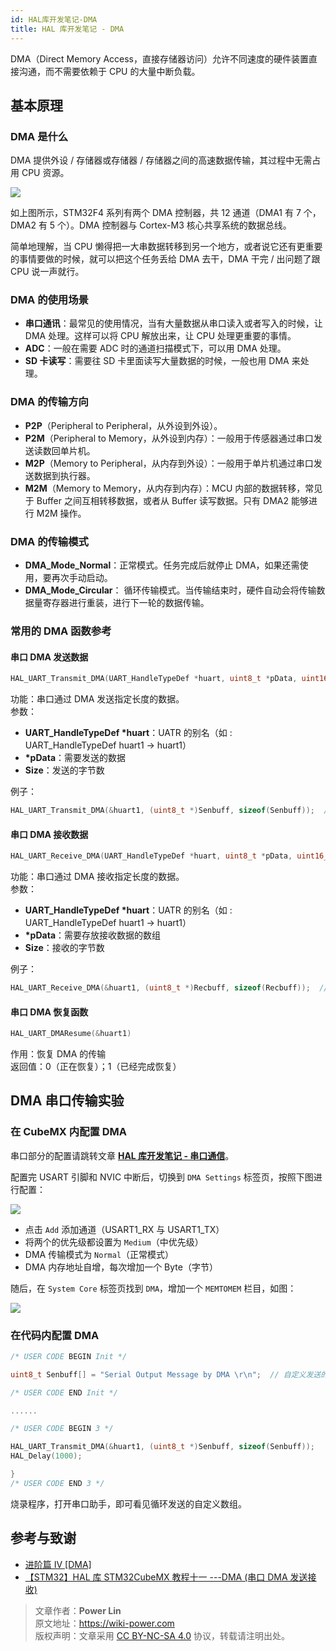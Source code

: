 ```yaml
---
id: HAL库开发笔记-DMA
title: HAL 库开发笔记 - DMA
---
```


DMA（Direct Memory Access，直接存储器访问）允许不同速度的硬件装置直接沟通，而不需要依赖于 CPU 的大量中断负载。

## 基本原理

### DMA 是什么

DMA 提供外设 / 存储器或存储器 / 存储器之间的高速数据传输，其过程中无需占用 CPU 资源。

![](https://wiki-media-1253965369.cos.ap-guangzhou.myqcloud.com/img/20210404153423.png)

如上图所示，STM32F4 系列有两个 DMA 控制器，共 12 通道（DMA1 有 7 个，DMA2 有 5 个）。DMA 控制器与 Cortex-M3 核心共享系统的数据总线。

简单地理解，当 CPU 懒得把一大串数据转移到另一个地方，或者说它还有更重要的事情要做的时候，就可以把这个任务丢给 DMA 去干，DMA 干完 / 出问题了跟 CPU 说一声就行。

### DMA 的使用场景

- **串口通讯**：最常见的使用情况，当有大量数据从串口读入或者写入的时候，让 DMA 处理。这样可以将 CPU 解放出来，让 CPU 处理更重要的事情。
- **ADC**：一般在需要 ADC 时的通道扫描模式下，可以用 DMA 处理。
- **SD 卡读写**：需要往 SD 卡里面读写大量数据的时候，一般也用 DMA 来处理。

### DMA 的传输方向

- **P2P**（Peripheral to Peripheral，从外设到外设）。
- **P2M**（Peripheral to Memory，从外设到内存）：一般用于传感器通过串口发送读数回单片机。
- **M2P**（Memory to Peripheral，从内存到外设）：一般用于单片机通过串口发送数据到执行器。
- **M2M**（Memory to Memory，从内存到内存）：MCU 内部的数据转移，常见于 Buffer 之间互相转移数据，或者从 Buffer 读写数据。只有 DMA2 能够进行 M2M 操作。

### DMA 的传输模式

- **DMA_Mode_Normal**：正常模式。任务完成后就停止 DMA，如果还需使用，要再次手动启动。
- **DMA_Mode_Circular**： 循环传输模式。当传输结束时，硬件自动会将传输数据量寄存器进行重装，进行下一轮的数据传输。

### 常用的 DMA 函数参考

#### 串口 DMA 发送数据

```c
HAL_UART_Transmit_DMA(UART_HandleTypeDef *huart, uint8_t *pData, uint16_t Size)
```

功能：串口通过 DMA 发送指定长度的数据。  
参数：

- **UART_HandleTypeDef \*huart**：UATR 的别名（如 : UART_HandleTypeDef huart1 -> huart1）
- **\*pData**：需要发送的数据
- **Size**：发送的字节数

例子：

```c
HAL_UART_Transmit_DMA(&huart1, (uint8_t *)Senbuff, sizeof(Senbuff));  //串口发送 Senbuff 数组
```

#### 串口 DMA 接收数据

```c
HAL_UART_Receive_DMA(UART_HandleTypeDef *huart, uint8_t *pData, uint16_t Size)
```

功能：串口通过 DMA 接收指定长度的数据。  
参数：

- **UART_HandleTypeDef \*huart**：UATR 的别名（如 : UART_HandleTypeDef huart1 -> huart1）
- **\*pData**：需要存放接收数据的数组
- **Size**：接收的字节数

例子：

```c
HAL_UART_Receive_DMA(&huart1, (uint8_t *)Recbuff, sizeof(Recbuff));  //串口接收，存放到 Recbuff 数组
```

#### 串口 DMA 恢复函数

```c
HAL_UART_DMAResume(&huart1)
```

作用：恢复 DMA 的传输  
返回值：0（正在恢复）；1（已经完成恢复）

## DMA 串口传输实验

### 在 CubeMX 内配置 DMA

串口部分的配置请跳转文章 [**HAL 库开发笔记 - 串口通信**](https://wiki-power.com/HAL%E5%BA%93%E5%BC%80%E5%8F%91%E7%AC%94%E8%AE%B0-%E4%B8%B2%E5%8F%A3%E9%80%9A%E4%BF%A1)。

配置完 USART 引脚和 NVIC 中断后，切换到 `DMA Settings` 标签页，按照下图进行配置：

![](https://wiki-media-1253965369.cos.ap-guangzhou.myqcloud.com/img/20210404165541.png)

- 点击 `Add` 添加通道（USART1_RX 与 USART1_TX）
- 将两个的优先级都设置为 `Medium`（中优先级）
- DMA 传输模式为 `Normal`（正常模式）
- DMA 内存地址自增，每次增加一个 Byte（字节）

随后，在 `System Core` 标签页找到 `DMA`，增加一个 `MEMTOMEM` 栏目，如图：

![](https://wiki-media-1253965369.cos.ap-guangzhou.myqcloud.com/img/20210404170002.png)

### 在代码内配置 DMA

```c title="main.c"
/* USER CODE BEGIN Init */

uint8_t Senbuff[] = "Serial Output Message by DMA \r\n";  // 自定义发送的字符串

/* USER CODE END Init */

......

/* USER CODE BEGIN 3 */

HAL_UART_Transmit_DMA(&huart1, (uint8_t *)Senbuff, sizeof(Senbuff));
HAL_Delay(1000);

}
/* USER CODE END 3 */
```

烧录程序，打开串口助手，即可看见循环发送的自定义数组。

## 参考与致谢

- [进阶篇 IV [DMA]](https://alchemicronin.github.io/posts/90d72de/#4-0-%E7%BB%83%E4%B9%A0%E9%A1%B9%E7%9B%AE)
- [【STM32】HAL 库 STM32CubeMX 教程十一 ---DMA (串口 DMA 发送接收)](https://blog.csdn.net/as480133937/article/details/104827639)

> 文章作者：**Power Lin**  
> 原文地址：<https://wiki-power.com>  
> 版权声明：文章采用 [CC BY-NC-SA 4.0](https://creativecommons.org/licenses/by/4.0/deed.zh) 协议，转载请注明出处。
